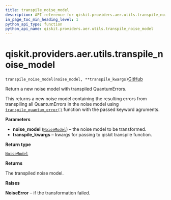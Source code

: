 ```yaml
---
title: transpile_noise_model
description: API reference for qiskit.providers.aer.utils.transpile_noise_model
in_page_toc_min_heading_level: 1
python_api_type: function
python_api_name: qiskit.providers.aer.utils.transpile_noise_model
---
```


# qiskit.providers.aer.utils.transpile\_noise\_model

<span id="qiskit.providers.aer.utils.transpile_noise_model" />

`transpile_noise_model(noise_model, **transpile_kwargs)`[GitHub](https://github.com/qiskit/qiskit-aer/tree/stable/0.10/qiskit/providers/aer/utils/noise_transformation.py "view source code")

Return a new noise model with transpiled QuantumErrors.

This returns a new noise model containing the resulting errors from transpiling all QuantumErrors in the noise model using [`transpile_quantum_error()`](qiskit.providers.aer.utils.transpile_quantum_error "qiskit.providers.aer.utils.transpile_quantum_error") function with the passed keyword agruments.

**Parameters**

*   **noise\_model** ([`NoiseModel`](qiskit.providers.aer.noise.NoiseModel "qiskit.providers.aer.noise.noise_model.NoiseModel")) – the noise model to be transformed.
*   **transpile\_kwargs** – kwargs for passing to qiskit transpile function.

**Return type**

[`NoiseModel`](qiskit.providers.aer.noise.NoiseModel "qiskit.providers.aer.noise.noise_model.NoiseModel")

**Returns**

The transpiled noise model.

**Raises**

**NoiseError** – if the transformation failed.

